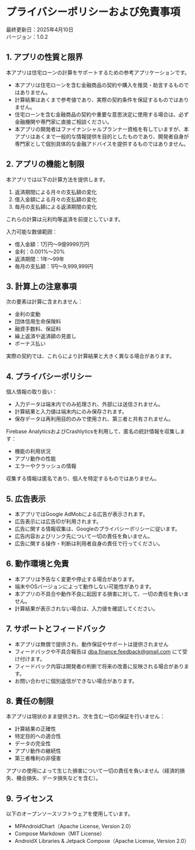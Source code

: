 # プライバシーポリシーおよび免責事項

最終更新日：2025年4月10日  
バージョン：1.0.2

## 1. アプリの性質と限界

本アプリは住宅ローンの計算をサポートするための参考アプリケーションです。
- 本アプリは住宅ローンを含む金融商品の契約や購入を推奨・助言するものではありません。
- 計算結果はあくまで参考値であり、実際の契約条件を保証するものではありません。
- 住宅ローンを含む金融商品の契約や重要な意思決定に使用する場合は、必ず金融機関や専門家に直接ご相談ください。
- 本アプリの開発者はファイナンシャルプランナー資格を有していますが、本アプリはあくまで一般的な情報提供を目的としたものであり、開発者自身が専門家として個別具体的な金融アドバイスを提供するものではありません。

## 2. アプリの機能と制限

本アプリでは以下の計算方法を提供します。
1. 返済期間による月々の支払額の変化
2. 借入金額による月々の支払額の変化
3. 毎月の支払額による返済期間の変化

これらの計算は元利均等返済を前提としています。

入力可能な数値範囲：
- 借入金額：1万円〜9億9999万円
- 金利：0.001%〜20%
- 返済期間：1年〜99年
- 毎月の支払額：1円〜9,999,999円

## 3. 計算上の注意事項

次の要素は計算に含まれません：
- 金利の変動
- 団体信用生命保険料
- 融資手数料、保証料
- 繰上返済や返済額の見直し
- ボーナス払い

実際の契約では、これらにより計算結果と大きく異なる場合があります。

## 4. プライバシーポリシー

個人情報の取り扱い：
- 入力データは端末内でのみ処理され、外部には送信されません。
- 計算結果と入力値は端末内にのみ保存されます。
- 保存データは再利用目的のみで使用され、第三者と共有されません。

Firebase AnalyticsおよびCrashlyticsを利用して、匿名の統計情報を収集します：
- 機能の利用状況
- アプリ動作の性能
- エラーやクラッシュの情報

収集する情報は匿名であり、個人を特定するものではありません。

## 5. 広告表示

- 本アプリではGoogle AdMobによる広告が表示されます。
- 広告表示には広告IDが利用されます。
- 広告に関する情報収集は、Googleのプライバシーポリシーに従います。
- 広告内容およびリンク先について一切の責任を負いません。
- 広告に関する操作・判断は利用者自身の責任で行ってください。

## 6. 動作環境と免責

- 本アプリは予告なく変更や停止する場合があります。
- 端末やOSバージョンによって動作しない可能性があります。
- 本アプリの不具合や動作不良に起因する損害に対して、一切の責任を負いません。
- 計算結果が表示されない場合は、入力値を確認してください。

## 7. サポートとフィードバック

- 本アプリは無償で提供され、動作保証やサポートは提供されません
- フィードバックや不具合報告は dba.finance.feedback@gmail.com にて受け付けます。
- フィードバック内容は開発者の判断で将来の改善に反映される場合があります。
- お問い合わせに個別返信ができない場合があります。

## 8. 責任の制限

本アプリは現状のまま提供され、次を含む一切の保証を行いません：
- 計算結果の正確性
- 特定目的への適合性
- データの完全性
- アプリ動作の継続性
- 第三者権利の非侵害

アプリの使用によって生じた損害について一切の責任を負いません（経済的損失、機会損失、データ損失などを含む）。

## 9. ライセンス

以下のオープンソースソフトウェアを使用しています。
- MPAndroidChart（Apache License, Version 2.0）
- Compose Markdown（MIT License）
- AndroidX Libraries & Jetpack Compose（Apache License, Version 2.0）
